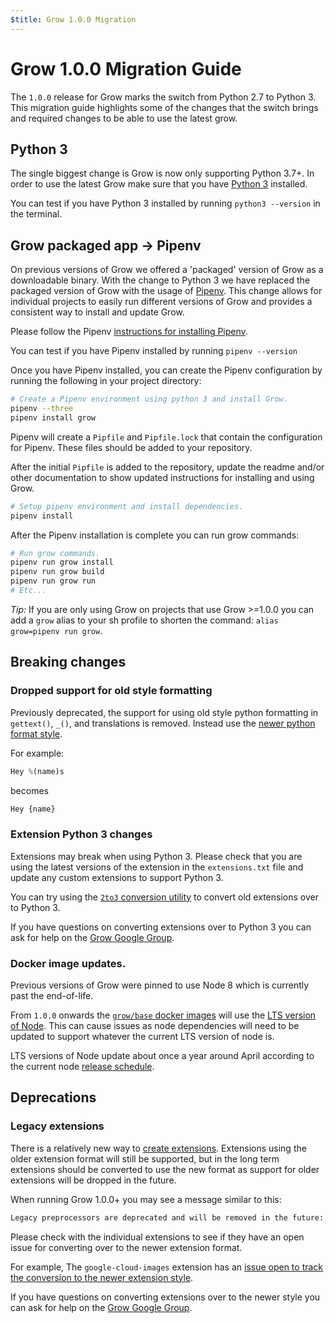 ```yaml
---
$title: Grow 1.0.0 Migration
---
```

# Grow 1.0.0 Migration Guide

The `1.0.0` release for Grow marks the switch from Python 2.7 to Python 3.
This migration guide highlights some of the changes that the switch brings and
required changes to be able to use the latest grow.

## Python 3

The single biggest change is Grow is now only supporting Python 3.7+. In order
to use the latest Grow make sure that you have
[Python 3](https://www.python.org/downloads/) installed.

You can test if you have Python 3 installed by running `python3 --version` in
the terminal.

## Grow packaged app -> Pipenv

On previous versions of Grow we offered a 'packaged' version of Grow as a
downloadable binary. With the change to Python 3 we have replaced the packaged
version of Grow with the usage of [Pipenv](https://pipenv.pypa.io/). This change
allows for individual projects to easily run different versions of Grow and
provides a consistent way to install and update Grow.

Please follow the Pipenv [instructions for installing Pipenv](https://pipenv.pypa.io/en/latest/#install-pipenv-today).

You can test if you have Pipenv installed by running `pipenv --version`

Once you have Pipenv installed, you can create the Pipenv configuration by
running the following in your project directory:

```bash
# Create a Pipenv environment using python 3 and install Grow.
pipenv --three
pipenv install grow
```

Pipenv will create a `Pipfile` and `Pipfile.lock` that contain the configuration
for Pipenv. These files should be added to your repository.

After the initial `Pipfile` is added to the repository, update the readme and/or
other documentation to show updated instructions for installing and using Grow.

```bash
# Setup pipenv environment and install dependencies.
pipenv install
```

After the Pipenv installation is complete you can run grow commands:

```bash
# Run grow commands.
pipenv run grow install
pipenv run grow build
pipenv run grow run
# Etc...
```

*Tip:* If you are only using Grow on projects that use Grow >=1.0.0 you can add
a `grow` alias to your sh profile to shorten the command:
`alias grow=pipenv run grow`.

## Breaking changes

### Dropped support for old style formatting

Previously deprecated, the support for using old style python formatting in
`gettext()`, `_()`, and translations is removed. Instead use the [newer python
format style](https://docs.python.org/3/library/stdtypes.html#str.format).

For example:

```python
Hey %(name)s
```

becomes

```python
Hey {name}
```

### Extension Python 3 changes

Extensions may break when using Python 3. Please check that you are using the
latest versions of the extension in the `extensions.txt` file and update any
custom extensions to support Python 3.

You can try using the [`2to3` conversion
utility](https://docs.python.org/3/library/2to3.html) to convert old extensions
over to Python 3.

If you have questions on converting extensions over to Python 3 you can ask for
help on the [Grow Google Group](https://groups.google.com/g/growsdk).

### Docker image updates.

Previous versions of Grow were pinned to use Node 8 which is currently past the
end-of-life.

From `1.0.0` onwards the
[`grow/base` docker images](https://hub.docker.com/repository/docker/grow/base)
will use the [LTS version of Node](https://nodejs.org/en/about/releases/).
This can cause issues as node dependencies will need to be updated to support
whatever the current LTS version of node is.

LTS versions of Node update about once a year around April according to the
current node [release schedule](https://nodejs.org/en/about/releases/).

## Deprecations

### Legacy extensions

There is a relatively new way to [create extensions]([url('/content/docs/extensions/create.md')]).
Extensions using the older extension format will still be supported, but in the
long term extensions should be converted to use the new format as support for
older extensions will be dropped in the future.

When running Grow 1.0.0+ you may see a message similar to this:

```bash
Legacy preprocessors are deprecated and will be removed in the future: google_sheets
```

Please check with the individual extensions to see if they have an open issue
for converting over to the newer extension format.

For example, The `google-cloud-images` extension has an [issue open to track the
conversion to the newer extension style](https://github.com/grow/grow-ext-google-cloud-images/issues/13).

If you have questions on converting extensions over to the newer style you can
ask for help on the [Grow Google Group](https://groups.google.com/g/growsdk).
